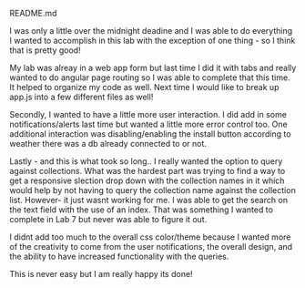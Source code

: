 README.md

I was only a little over the midnight deadine and I was able to do everything I wanted to accomplish in this lab with the exception of one thing - so I think that is pretty good!

My lab was alreay in a web app form but last time I did it with tabs and really wanted to do angular page routing so I was able to complete that this time. It helped to organize my code as well. Next time I would like to break up app.js into a few different files as well! 

Secondly, I wanted to have a little more user interaction. I did add in some notifications/alerts last time but wanted a little more error control too. One additional interaction was disabling/enabling the install button according to weather there was a db already connected to or not. 

Lastly - and this is what took so long.. I really wanted the option to query against collections. What was the hardest part was trying to find a way to get a responsive slection drop down with the collection names in it which would help by not having to query the collection name against the collection list. However- it just wasnt working for me. I was able to get the search on the text field with the use of an index. That was something I wanted to complete in Lab 7 but never was able to figure it out. 

I didnt add too much to the overall css color/theme because I wanted more of the creativity to come from the user notifications, the overall design, and the ability to have increased functionality with the queries. 

This is never easy but I am really happy its done!
